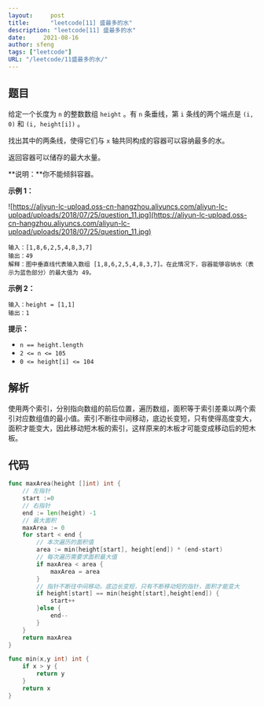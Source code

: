 ```yaml
---
layout:     post
title:      "leetcode[11] 盛最多的水"
description: "leetcode[11] 盛最多的水"
date:     2021-08-16
author: sfeng
tags: ["leetcode"]
URL: "/leetcode/11盛最多的水/"
---
```


## 题目

给定一个长度为 `n` 的整数数组 `height` 。有 `n` 条垂线，第 `i` 条线的两个端点是 `(i, 0)` 和 `(i, height[i])` 。

找出其中的两条线，使得它们与 `x` 轴共同构成的容器可以容纳最多的水。

返回容器可以储存的最大水量。

**说明：**你不能倾斜容器。

**示例 1：**

![https://aliyun-lc-upload.oss-cn-hangzhou.aliyuncs.com/aliyun-lc-upload/uploads/2018/07/25/question_11.jpg](https://aliyun-lc-upload.oss-cn-hangzhou.aliyuncs.com/aliyun-lc-upload/uploads/2018/07/25/question_11.jpg)

```
输入：[1,8,6,2,5,4,8,3,7]
输出：49
解释：图中垂直线代表输入数组 [1,8,6,2,5,4,8,3,7]。在此情况下，容器能够容纳水（表示为蓝色部分）的最大值为 49。
```

**示例 2：**

```
输入：height = [1,1]
输出：1

```

**提示：**

- `n == height.length`
- `2 <= n <= 105`
- `0 <= height[i] <= 104`

## 解析

使用两个索引，分别指向数组的前后位置，遍历数组，面积等于索引差乘以两个索引对应数组值的最小值。索引不断往中间移动，底边长变短，只有使得高度变大，面积才能变大，因此移动短木板的索引，这样原来的木板才可能变成移动后的短木板。

## 代码

```go
func maxArea(height []int) int {
	// 左指针
	start :=0
	// 右指针
	end := len(height) -1
	// 最大面积
	maxArea := 0
	for start < end {
		// 本次遍历的面积值
		area := min(height[start], height[end]) * (end-start)
		// 每次遍历需要求面积最大值
		if maxArea < area {
			maxArea = area
		}
		// 指针不断往中间移动，底边长变短，只有不断移动短的指针，面积才能变大
		if height[start] == min(height[start],height[end]) {
			start++
		}else {
			end--
		}
	}
	return maxArea
}

func min(x,y int) int {
	if x > y {
		return y
	}
	return x
}
```